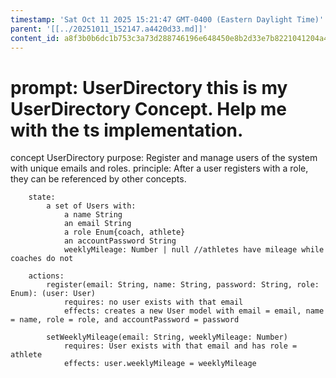 ```yaml
---
timestamp: 'Sat Oct 11 2025 15:21:47 GMT-0400 (Eastern Daylight Time)'
parent: '[[../20251011_152147.a4420d33.md]]'
content_id: a8f3b0b6dc1b753c3a73d288746196e648450e8b2d33e7b8221041204a425323
---
```


# prompt: UserDirectory this is my UserDirectory Concept. Help me with the ts implementation.

concept UserDirectory
purpose: Register and manage users of the system with unique emails and roles.
principle: After a user registers with a role, they can be referenced by other concepts.

```
    state:
        a set of Users with:
            a name String
            an email String
            a role Enum{coach, athlete}
            an accountPassword String
            weeklyMileage: Number | null //athletes have mileage while coaches do not

    actions:
        register(email: String, name: String, password: String, role: Enum): (user: User)
            requires: no user exists with that email
            effects: creates a new User model with email = email, name = name, role = role, and accountPassword = password

        setWeeklyMileage(email: String, weeklyMileage: Number)
            requires: User exists with that email and has role = athlete
            effects: user.weeklyMileage = weeklyMileage
```

